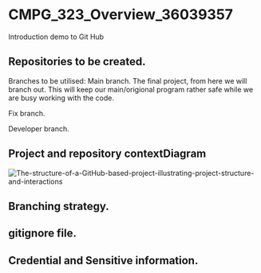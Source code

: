 # CMPG_323_Overview_36039357
Introduction demo to Git Hub

## Repositories to be created.
Branches to be utilised:
Main branch. The final project, from here we will branch out. This will keep our main/origional program rather safe while we are busy working with the code.

Fix branch.

Developer branch.

## Project and repository contextDiagram
![The-structure-of-a-GitHub-based-project-illustrating-project-structure-and-interactions](https://user-images.githubusercontent.com/102416550/185241435-c14a1ce7-650f-4ce4-9df3-d217f7ec17f1.png)

## Branching strategy.

## gitignore file.

## Credential and Sensitive information.